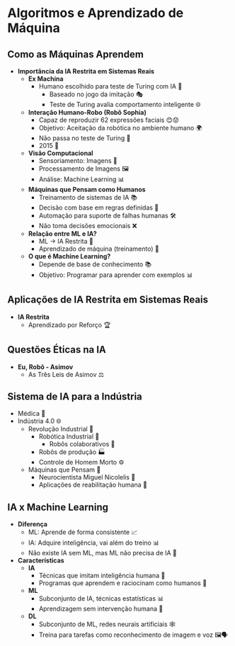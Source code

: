# Algoritmos e Aprendizado de Máquina

## Como as Máquinas Aprendem
- **Importância da IA Restrita em Sistemas Reais**
  - **Ex Machina**
    - Humano escolhido para teste de Turing com IA 🤖
      - Baseado no jogo da imitação 🎭
      - Teste de Turing avalia comportamento inteligente 🌐
  - **Interação Humano-Robo (Robô Sophia)**
    - Capaz de reproduzir 62 expressões faciais 😊😟
    - Objetivo: Aceitação da robótica no ambiente humano 🌍
    - Não passa no teste de Turing 🚫
    - 2015 📅
  - **Visão Computacional**
    - Sensoriamento: Imagens 📸
    - Processamento de Imagens 🖼️
    - Análise: Machine Learning 📊
  - **Máquinas que Pensam como Humanos**
    - Treinamento de sistemas de IA 📚
    - Decisão com base em regras definidas 📏
    - Automação para suporte de falhas humanas 🛠️
    - Não toma decisões emocionais ❌
  - **Relação entre ML e IA?**
    - ML -> IA Restrita 🔄
    - Aprendizado de máquina (treinamento) 📖
  - **O que é Machine Learning?**
    - Depende de base de conhecimento 📚
    - Objetivo: Programar para aprender com exemplos 📊

## Aplicações de IA Restrita em Sistemas Reais
- **IA Restrita**
  - Aprendizado por Reforço 🏆

## Questões Éticas na IA
- **Eu, Robô - Asimov**
  - As Três Leis de Asimov ⚖️

## Sistema de IA para a Indústria
- Médica 🏥
- Indústria 4.0 🌐
  - Revolução Industrial 🔧
    - Robótica Industrial 🤖
      - Robôs colaborativos 🤝
    - Robôs de produção 🏭
    - Controle de Homem Morto ⚙️
  - Máquinas que Pensam 🤔
    - Neurocientista Miguel Nicolelis 🧠
    - Aplicações de reabilitação humana 💪

## IA x Machine Learning
- **Diferença**
  - ML: Aprende de forma consistente 📈
  - IA: Adquire inteligência, vai além do treino 📊
  - Não existe IA sem ML, mas ML não precisa de IA 🔄
- **Características**
  - **IA**
    - Técnicas que imitam inteligência humana 🧠
    - Programas que aprendem e raciocinam como humanos 📝
  - **ML**
    - Subconjunto de IA, técnicas estatísticas 📊
    - Aprendizagem sem intervenção humana 🧩
  - **DL**
    - Subconjunto de ML, redes neurais artificiais 🕸️
    - Treina para tarefas como reconhecimento de imagem e voz 🖼️🗣️
